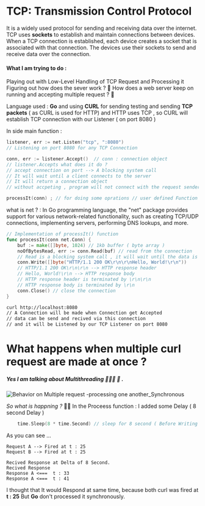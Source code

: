 # TCP: Transmission Control Protocol

It is a widely used protocol for sending and receiving data over the internet.
TCP uses **sockets** to establish and maintain connections between devices.
When a TCP connection is established, each device creates a socket that is associated with that connection. The devices use their sockets to send and receive data over the connection.

#### What I am trying to do  : 
Playing out with Low-Level Handling of TCP Request and Processing it
Figuring out how does the sever work ? 🤔
How does a web server keep on running and accepting multiple request  ? 🤔

Language used : **Go**
and using **CURL** for sending testing and sending **TCP packets** ( as CURL is used for HTTP) and HTTP uses TCP , so CURL will establish TCP connection with our Listener ( on port 8080 )

In side main function  : 
```GO
listener, err := net.Listen("tcp", ":8080")
// Listening on port 8080 for any TCP Connection 

conn, err := listener.Accept()  // conn : connection object 
// listener.Accepts what does it do ?
// accept connection on port --> A blocking system call
// It will wait until a client connects to the server
// It will return a connection object
// without accpeting , program will not connect with the request sender and exit.

processIt(conn) ; // for doing some oprations // user defined Function 
```

what is net ?  : In Go programming language, the "net" package provides support for various network-related functionality, such as creating TCP/UDP connections, implementing servers, performing DNS lookups, and more.

```Go
// Implementation of processIt() function
func processIt(conn net.Conn) {
	buf := make([]byte, 1024) // 1kb buffer ( byte array )
	noOfBytesRead, err := conn.Read(buf) // read from the connection
	// Read is a blocking system call , it will wait until the data is available
	conn.Write([]byte("HTTP/1.1 200 OK\r\n\r\nHello, World!\r\n"))
	// HTTP/1.1 200 OK\r\n\r\n --> HTTP response header
    // Hello, World!\r\n --> HTTP response body
    // HTTP response header is terminated by \r\n\r\n
    // HTTP response body is terminated by \r\n
    conn.Close() // close the connection
}
```

```Bash
curl http://localhost:8080
// A Connection will be made when Connection get Accepted 
// data can be send and recived via this connection 
// and it will be Listened by our TCP Listener on port 8080
```

# What happens when multiple curl request are made at once ?
##### Yes I am talking about Multithreading 🧵🤹‍♂️  🙂 . 

![Behavior on Multiple request -processing one another_Synchronous](https://user-images.githubusercontent.com/66475186/233722548-bd52a92c-7fc2-45cf-aea8-5824d4ca7f3d.png)

*So what is happning ?* 🤔💭 
In the Proceess function : I added some Delay  ( 8 second Delay )
```Go
	time.Sleep(8 * time.Second) // sleep for 8 second ( Before Writing to Buffer)
```

As you can see ... 
```
Request A --> Fired at t : 25 
Request B --> Fired at t : 25 

Recived Response at Delta of 8 Second. 
Recived Response 
Response A <===  t : 33 
Response A <===  t : 41 
```

I thought that It would Respond at same time, because both curl was fired at **t : 25**
But **Go** don't processed it synchronously.


